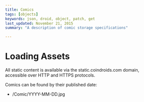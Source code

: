 ```yaml
---
title: Comics
tags: [objects]
keywords: json, droid, object, patch, get
last_updated: November 21, 2015
summary: "A description of comic storage specifications"

---
```


# Loading Assets

All static content is available via the static.coindroids.com domain, accessible over HTTP and HTTPS protocols.  

Comics can be found by their published date:

* /Comic/YYYY-MM-DD.jpg




